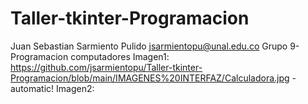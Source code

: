 # Taller-tkinter-Programacion
Juan Sebastian Sarmiento Pulido
jsarmientopu@unal.edu.co
Grupo 9- Programacion computadores
Imagen1:
https://github.com/jsarmientopu/Taller-tkinter-Programacion/blob/main/IMAGENES%20INTERFAZ/Calculadora.jpg - automatic!
Imagen2:
